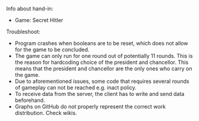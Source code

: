 Info about hand-in:

- Game: Secret Hitler


Troubleshoot:

- Program crashes when booleans are to be reset, which does not allow for the game to be concluded.
- The game can only run for one round out of potentially 11 rounds. This is the reason for hardcoding choice of the president and chancellor. This means that the president and chancellor are the only ones who carry on the game. 
- Due to aforementioned issues, some code that requires several rounds of gameplay can not be reached e.g. inact policy.
- To receive data from the server, the client has to write and send data beforehand. 
- Graphs on GitHub do not properly represent the correct work distribution. Check wikis. 

